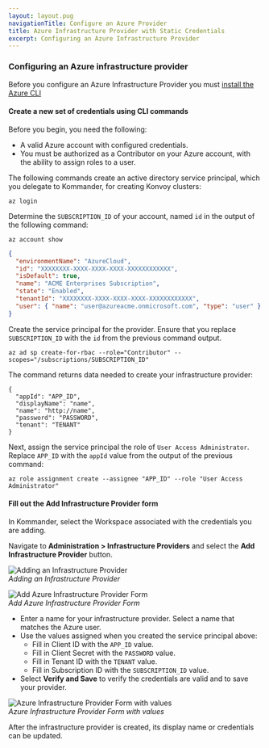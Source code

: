 ```yaml
---
layout: layout.pug
navigationTitle: Configure an Azure Provider
title: Azure Infrastructure Provider with Static Credentials
excerpt: Configuring an Azure Infrastructure Provider
---
```


### Configuring an Azure infrastructure provider

Before you configure an Azure Infrastructure Provider you must [install the Azure CLI](https://docs.microsoft.com/en-us/cli/azure/install-azure-cli?view=azure-cli-latest)

#### Create a new set of credentials using CLI commands

Before you begin, you need the following:

- A valid Azure account with configured credentials.
- You must be authorized as a Contributor on your Azure account, with the ability to assign roles to a user.

The following commands create an active directory service principal, which you delegate to Kommander, for creating Konvoy clusters:

```
az login
```

Determine the `SUBSCRIPTION_ID` of your account, named `id` in the output of the following command:

```
az account show
```

```json
{
  "environmentName": "AzureCloud",
  "id": "XXXXXXXX-XXXX-XXXX-XXXX-XXXXXXXXXXXX",
  "isDefault": true,
  "name": "ACME Enterprises Subscription",
  "state": "Enabled",
  "tenantId": "XXXXXXXX-XXXX-XXXX-XXXX-XXXXXXXXXXXX",
  "user": { "name": "user@azureacme.onmicrosoft.com", "type": "user" }
}
```

Create the service principal for the provider. Ensure that you replace `SUBSCRIPTION_ID` with the `id` from the previous command output.

```
az ad sp create-for-rbac --role="Contributor" --scopes="/subscriptions/SUBSCRIPTION_ID"
```

The command returns data needed to create your infrastructure provider:

```
{
  "appId": "APP_ID",
  "displayName": "name",
  "name": "http://name",
  "password": "PASSWORD",
  "tenant": "TENANT"
}
```

Next, assign the service principal the role of `User Access Administrator`. Replace `APP_ID` with the `appId` value from the output of the previous command:

```
az role assignment create --assignee "APP_ID" --role "User Access Administrator"
```

#### Fill out the Add Infrastructure Provider form

In Kommander, select the Workspace associated with the credentials you are adding.

Navigate to **Administration > Infrastructure Providers** and select the **Add Infrastructure Provider** button.

![Adding an Infrastructure Provider](/dkp/kommander/1.2/img/empty-infrastructure-providers.png)
<br />_Adding an Infrastructure Provider_

![Add Azure Infrastructure Provider Form](/dkp/kommander/1.2/img/add-azure-infrastructure-provider.png)
<br />_Add Azure Infrastructure Provider Form_

- Enter a name for your infrastructure provider. Select a name that matches the Azure user.
- Use the values assigned when you created the service principal above:
  - Fill in Client ID with the `APP_ID` value.
  - Fill in Client Secret with the `PASSWORD` value.
  - Fill in Tenant ID with the `TENANT` value.
  - Fill in Subscription ID with the `SUBSCRIPTION_ID` value.
- Select **Verify and Save** to verify the credentials are valid and to save your provider.

![Azure Infrastructure Provider Form with values](/dkp/kommander/1.2/img/Azure-Infrastructure-provider-with-values.png)
<br />_Azure Infrastructure Provider Form with values_

After the infrastructure provider is created, its display name or credentials can be updated.
